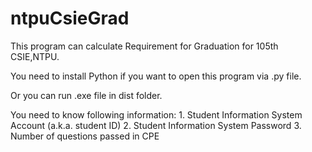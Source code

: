# ntpuCsieGrad

This program can calculate Requirement for Graduation for 105th CSIE,NTPU.

You need to install Python if you want to open this program via .py file.

Or you can run .exe file in dist folder.

You need to know following information:
	1. Student Information System Account (a.k.a. student ID)
	2. Student Information System Password
	3. Number of questions passed in CPE